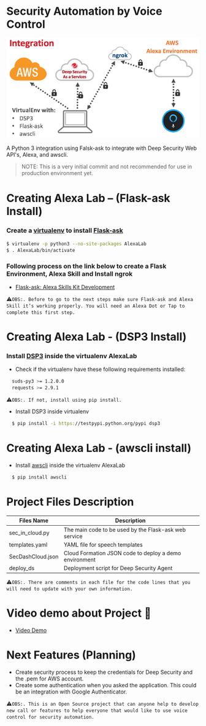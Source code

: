 Security Automation by Voice Control
===

![](Docs/Architecture/architecture.png)


A Python 3 integration using Falsk-ask to integrate with Deep Security Web API's, Alexa, and awscli.

>NOTE: This is a very initial commit and not recommended for use in production environment yet.



# Creating Alexa Lab – (Flask-ask Install)

### Create a [virtualenv] to install [Flask-ask]

```sh
$ virtualenv -p python3 --no-site-packages AlexaLab
$ . AlexaLab/bin/activate
```
### Following process on the link below to create a Flask Environment, Alexa Skill and Install ngrok

- [Flask-ask: Alexa Skills Kit Development]

:warning:`OBS:. Before to go to the next steps make sure Flask-ask and Alexa Skill it’s working properly. You will need an Alexa Dot or Tap to complete this first step.`



# Creating Alexa Lab - (DSP3 Install)

### Install [DSP3] inside the virtualenv AlexaLab

* Check if the virtualenv have these following requirements installed:
```sh
  suds-py3 >= 1.2.0.0
  requests >= 2.9.1
```
:warning:`OBS:. If not, install using pip install.`

* Install DSP3 inside virtualenv

```sh
  $ pip install -i https://testpypi.python.org/pypi dsp3
```



# Creating Alexa Lab - (awscli install)

* Install [awscli] inside the virtualenv AlexaLab
```sh
  $ pip install awscli
```

# Project Files Description

| Files Name | Description |
| ------ | ------ |
| sec_in_cloud.py | The main code to be used by the Flask-ask web service|
| templates.yaml | YAML file for speech templates|
| SecDashCloud.json | Cloud Formation JSON code to deploy a demo environment|
| deploy_ds | Deployment script for Deep Security Agent |

:warning:`OBS:. There are comments in each file for the code lines that you will need to update with your own information.`


# Video demo about Project :movie_camera:
- [Video Demo]


# Next Features (Planning)
  * Create security process to keep the credentials for Deep Security and the .pem for AWS account.
  * Create some authentication when you asked the application. This could be an integration with Google Authenticator.
  
:warning:`OBS:. This is an Open Source project that can anyone help to develop new call or features to help everyone that would like to use voice control for security automation.`

[//]: # (External Links)

[virtualenv]:https://virtualenv.pypa.io/en/stable/
[Flask-ask]:https://github.com/johnwheeler/flask-ask
[Flask-ask: Alexa Skills Kit Development]:https://developer.amazon.com/blogs/post/Tx14R0IYYGH3SKT/flask-ask-a-new-python-framework-for-rapid-alexa-skills-kit-development
[DSP3]:http://dsp3.readthedocs.io/en/latest/
[Video Demo]:https://www.youtube.com/watch?v=WaE5hjnuPOU
[awscli]:https://aws.amazon.com/cli/
